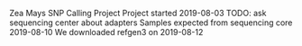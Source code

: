 Zea Mays SNP Calling Project
Project started 2019-08-03
TODO: ask sequencing center about adapters
Samples expected from sequencing core 2019-08-10
We downloaded refgen3 on 2019-08-12
